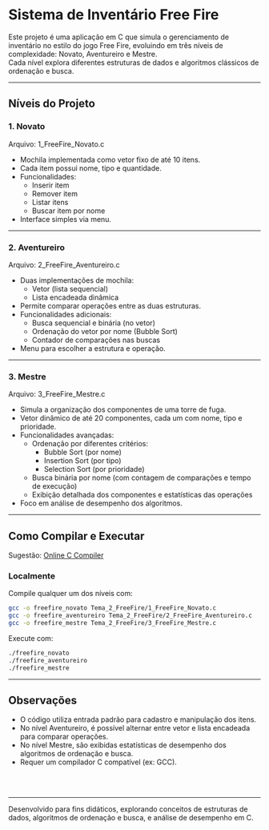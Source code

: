 # Sistema de Inventário Free Fire

Este projeto é uma aplicação em C que simula o gerenciamento de inventário no estilo do jogo Free Fire, evoluindo em três níveis de complexidade: Novato, Aventureiro e Mestre.  
Cada nível explora diferentes estruturas de dados e algoritmos clássicos de ordenação e busca.

---

## Níveis do Projeto

### 1. Novato

Arquivo: 1_FreeFire_Novato.c

- Mochila implementada como vetor fixo de até 10 itens.
- Cada item possui nome, tipo e quantidade.
- Funcionalidades:
  - Inserir item
  - Remover item
  - Listar itens
  - Buscar item por nome
- Interface simples via menu.

---

### 2. Aventureiro

Arquivo: 2_FreeFire_Aventureiro.c

- Duas implementações de mochila:
  - Vetor (lista sequencial)
  - Lista encadeada dinâmica
- Permite comparar operações entre as duas estruturas.
- Funcionalidades adicionais:
  - Busca sequencial e binária (no vetor)
  - Ordenação do vetor por nome (Bubble Sort)
  - Contador de comparações nas buscas
- Menu para escolher a estrutura e operação.

---

### 3. Mestre

Arquivo: 3_FreeFire_Mestre.c

- Simula a organização dos componentes de uma torre de fuga.
- Vetor dinâmico de até 20 componentes, cada um com nome, tipo e prioridade.
- Funcionalidades avançadas:
  - Ordenação por diferentes critérios:
    - Bubble Sort (por nome)
    - Insertion Sort (por tipo)
    - Selection Sort (por prioridade)
  - Busca binária por nome (com contagem de comparações e tempo de execução)
  - Exibição detalhada dos componentes e estatísticas das operações
- Foco em análise de desempenho dos algoritmos.

---

## Como Compilar e Executar

Sugestão: [Online C Compiler](https://www.onlinegdb.com/online_c_compiler)

### Localmente

Compile qualquer um dos níveis com:

```sh
gcc -o freefire_novato Tema_2_FreeFire/1_FreeFire_Novato.c
gcc -o freefire_aventureiro Tema_2_FreeFire/2_FreeFire_Aventureiro.c
gcc -o freefire_mestre Tema_2_FreeFire/3_FreeFire_Mestre.c
```

Execute com:

```sh
./freefire_novato
./freefire_aventureiro
./freefire_mestre
```

---

## Observações

- O código utiliza entrada padrão para cadastro e manipulação dos itens.
- No nível Aventureiro, é possível alternar entre vetor e lista encadeada para comparar operações.
- No nível Mestre, são exibidas estatísticas de desempenho dos algoritmos de ordenação e busca.
- Requer um compilador C compatível (ex: GCC).


</br>
</br>

---

Desenvolvido para fins didáticos, explorando conceitos de estruturas de dados, algoritmos de ordenação e busca, e análise de desempenho em C.